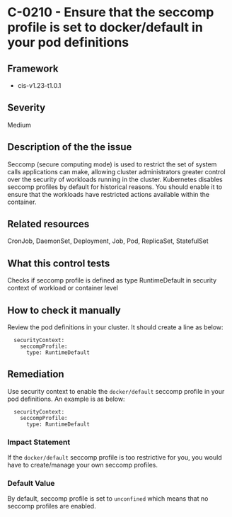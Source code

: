 # C-0210 - Ensure that the seccomp profile is set to docker/default in your pod definitions

## Framework
* cis-v1.23-t1.0.1
 
## Severity
Medium

## Description of the the issue
Seccomp (secure computing mode) is used to restrict the set of system calls applications can make, allowing cluster administrators greater control over the security of workloads running in the cluster. Kubernetes disables seccomp profiles by default for historical reasons. You should enable it to ensure that the workloads have restricted actions available within the container.
 
## Related resources
CronJob, DaemonSet, Deployment, Job, Pod, ReplicaSet, StatefulSet
 
## What this control tests 
Checks if seccomp profile is defined as type RuntimeDefault in security context of workload or container level
 
## How to check it manually 
Review the pod definitions in your cluster. It should create a line as below:

 
```
  securityContext:
    seccompProfile:
      type: RuntimeDefault

```
 
## Remediation
Use security context to enable the `docker/default` seccomp profile in your pod definitions. An example is as below:

 
```
  securityContext:
    seccompProfile:
      type: RuntimeDefault

```
 
### Impact Statement
If the `docker/default` seccomp profile is too restrictive for you, you would have to create/manage your own seccomp profiles.
 
### Default Value
By default, seccomp profile is set to `unconfined` which means that no seccomp profiles are enabled.
 
